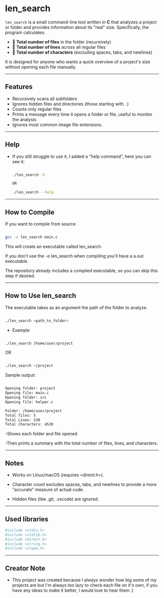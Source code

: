 # len_search

`len_search` is a small command-line tool written in **C** that analyzes a project or folder and provides information about its "real" size. Specifically, the program calculates:

- 📂 **Total number of files** in the folder (recursively)  
- 📏 **Total number of lines** across all regular files  
- 🔡 **Total number of characters** (excluding spaces, tabs, and newlines)  

It is designed for anyone who wants a quick overview of a project's size without opening each file manually.

---

## Features

- Recursively scans all subfolders  
- Ignores hidden files and directories (those starting with `.`)  
- Counts only regular files  
- Prints a message every time it opens a folder or file, useful to monitor the analysis  
- Ignores most common image file extensions.

---

## Help

- If you still struggle to use it, I added a "help command", here you can see it:


    ```bash

    ./len_search -h

    OR

    ./len_search --help

    ```

---

## How to Compile

If you want to compile from source:

```bash

gcc -o len_search main.c

```

This will create an executable called len_search.

If you don't use the -o len_search when compiling you'll have a a.out executable.

The repository already includes a compiled executable, so you can skip this step if desired.

---

## How to Use len_search
The executable takes as an argument the path of the folder to analyze.

```bash

./len_search <path_to_folder>

```

- Example

```bash

./len_search /home/user/project

```
OR

```bash

./len_search ~/project

```


Sample output:

```bash

Opening folder: project
Opening file: main.c
Opening folder: src
Opening file: helper.c

Folder: /home/user/project
Total files: 5
Total Lines: 230
Total characters: 4520

```

-Shows each folder and file opened

-Then prints a summary with the total number of files, lines, and characters.

---

## Notes

- Works on Linux/macOS (requires <dirent.h>).

- Character count excludes spaces, tabs, and newlines to provide a more "accurate" measure of actual code.

- Hidden files (like .git, .vscode) are ignored.

---

## Used libraries

```bash
#include <stdio.h>
#include <stdlib.h>
#include <dirent.h>
#include <string.h>
#include <ctype.h>
```

---

## Creator Note
- This project was created because I always wonder how big some of my projects are but I'm always too lazy to check each file on it's own, if you have any ideas to make it better, I would love to hear them :)